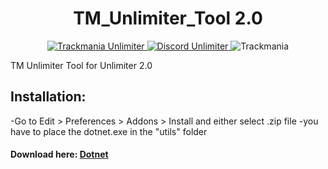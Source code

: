 <h1 align="center">
  TM_Unlimiter_Tool 2.0
</h1>

<p align="center">
<a href="https://unlimiter.net/download" target="blank">
<img src="https://img.shields.io/badge/Unlimiter-2.0-2" alt="Trackmania Unlimiter" />
</a>
<a href="https://discord.gg/uD4UAJr" target="blank">
<img src="https://img.shields.io/badge/Discord%20-official-brightgreen" alt="Discord Unlimiter"/>
</a>
<img src="https://img.shields.io/badge/Trackmania-Nation%20Forever-brightgreen" alt="Trackmania"/>

TM Unlimiter Tool for Unlimiter 2.0

## Installation:
  
-Go to Edit > Preferences > Addons > Install and either select .zip file 
-you have to place the dotnet.exe in the "utils" folder

#### Download here: [Dotnet](https://github.com/skyslide22/blendermania-assets/releases/download/Blendermania_Dotnet_v0.0.5/Blendermania_Dotnet_v0.0.5.zip)
